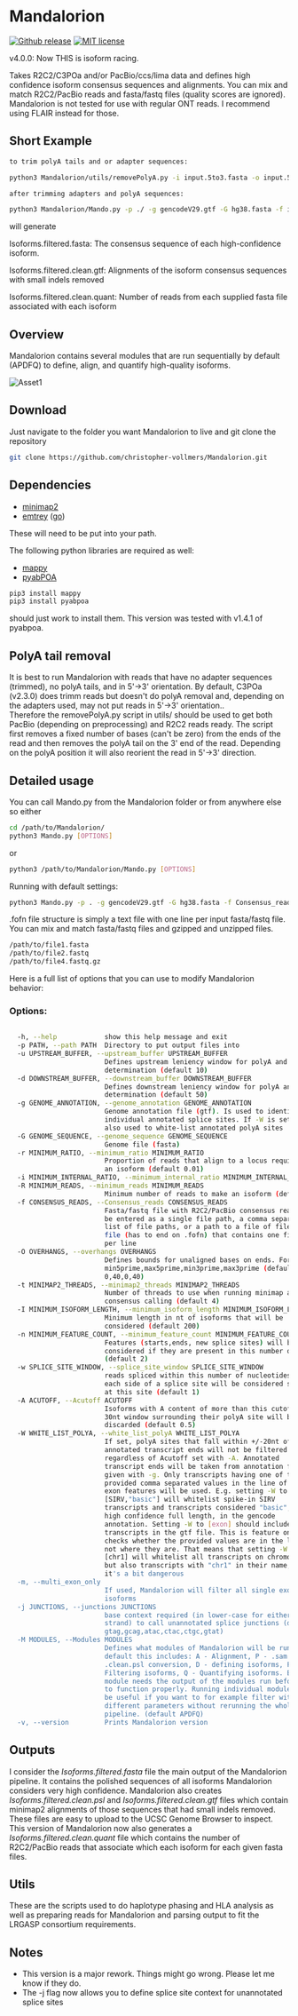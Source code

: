 # Mandalorion #
[![Github release](https://img.shields.io/github/tag/christopher-vollmers/Mandalorion-1.svg?label=Version)](https://github.com/christopher-vollmers/Mandalorion-1/tags)
[![MIT license](https://img.shields.io/badge/License-MIT-blue.svg)](http://perso.crans.org/besson/LICENSE.html)


v4.0.0: Now THIS is isoform racing.

Takes R2C2/C3POa and/or PacBio/ccs/lima data and defines high confidence isoform consensus sequences and alignments.
You can mix and match R2C2/PacBio reads and fasta/fastq files (quality scores are ignored).
Mandalorion is not tested for use with regular ONT reads. I recommend using FLAIR instead for those.

## Short Example 

```bash
to trim polyA tails and or adapter sequences:

python3 Mandalorion/utils/removePolyA.py -i input.5to3.fasta -o input.5to3.noPolyA.fasta -t 5,5

after trimming adapters and polyA sequences:

python3 Mandalorion/Mando.py -p ./ -g gencodeV29.gtf -G hg38.fasta -f input.5to3.noPolyA.fasta
```

will generate 

Isoforms.filtered.fasta: The consensus sequence of each high-confidence isoform.

Isoforms.filtered.clean.gtf: Alignments of the isoform consensus sequences with small indels removed

Isoforms.filtered.clean.quant: Number of reads from each supplied fasta file associated with each isoform

## Overview ##

Mandalorion contains several modules that are run sequentially by default (APDFQ) to define, align, and quantify high-quality isoforms.

![Asset1](https://user-images.githubusercontent.com/28308271/168212350-30cdd210-1dbb-4aa4-ae44-7f9ce8cfdb2c.png)


## Download ##
Just navigate to the folder you want Mandalorion to live and git clone the repository

```bash
git clone https://github.com/christopher-vollmers/Mandalorion.git
```

## Dependencies ##

- [minimap2](https://github.com/lh3/minimap2)
- [emtrey](https://github.com/rvolden/emtrey) ([go](https://golang.org/dl/))

These will need to be put into your path.

The following python libraries are required as well:

- [mappy](https://pypi.org/project/mappy/)
- [pyabPOA](https://pypi.org/project/pyabpoa/)

```bash
pip3 install mappy
pip3 install pyabpoa
```
should just work to install them. This version was tested with v1.4.1 of pyabpoa.


## PolyA tail removal ##

It is best to run Mandalorion with reads that have no adapter sequences (trimmed), no polyA tails, and in 5'->3' orientation. By default, C3POa (v2.3.0) does trimm reads but doesn't do polyA removal and, depending on the adapters used, may not put reads in 5'->3' orientation..   
Therefore the removePolyA.py script in utils/ should be used to get both PacBio (depending on preprocessing) and R2C2 reads ready.
The script first removes a fixed number of bases (can't be zero) from the ends of the read and then removes the polyA tail on the 3' end of the read. Depending on the polyA position it will also reorient the read in 5'->3' direction.


## Detailed usage ##
You can call Mando.py from the Mandalorion folder or from anywhere else so either

```bash
cd /path/to/Mandalorion/
python3 Mando.py [OPTIONS]
```
or

```bash
python3 /path/to/Mandalorion/Mando.py [OPTIONS]
```

Running with default settings:
```bash
python3 Mando.py -p . -g gencodeV29.gtf -G hg38.fasta -f Consensus_reads.fofn
```

.fofn file structure is simply a text file with one line per input fasta/fastq file.
You can mix and match fasta/fastq files and gzipped and unzipped files.

```bash
/path/to/file1.fasta
/path/to/file2.fastq
/path/to/file4.fastq.gz
```

Here is a full list of options that you can use to modify Mandalorion behavior:

### Options: ###

```bash

  -h, --help            show this help message and exit
  -p PATH, --path PATH  Directory to put output files into
  -u UPSTREAM_BUFFER, --upstream_buffer UPSTREAM_BUFFER
                        Defines upstream leniency window for polyA and TSS
                        determination (default 10)
  -d DOWNSTREAM_BUFFER, --downstream_buffer DOWNSTREAM_BUFFER
                        Defines downstream leniency window for polyA and TSS
                        determination (default 50)
  -g GENOME_ANNOTATION, --genome_annotation GENOME_ANNOTATION
                        Genome annotation file (gtf). Is used to identify
                        individual annotated splice sites. If -W is set it is
                        also used to white-list annotated polyA sites
  -G GENOME_SEQUENCE, --genome_sequence GENOME_SEQUENCE
                        Genome file (fasta)
  -r MINIMUM_RATIO, --minimum_ratio MINIMUM_RATIO
                        Proportion of reads that align to a locus required for
                        an isoform (default 0.01)
  -i MINIMUM_INTERNAL_RATIO, --minimum_internal_ratio MINIMUM_INTERNAL_RATIO
  -R MINIMUM_READS, --minimum_reads MINIMUM_READS
                        Minimum number of reads to make an isoform (default 3)
  -f CONSENSUS_READS, --Consensus_reads CONSENSUS_READS
                        Fasta/fastq file with R2C2/PacBio consensus reads, can
                        be entered as a single file path, a comma separated
                        list of file paths, or a path to a file of filenames
                        file (has to end on .fofn) that contains one file path
                        per line
  -O OVERHANGS, --overhangs OVERHANGS
                        Defines bounds for unaligned bases on ends. Format:
                        min5prime,max5prime,min3prime,max3prime (default
                        0,40,0,40)
  -t MINIMAP2_THREADS, --minimap2_threads MINIMAP2_THREADS
                        Number of threads to use when running minimap and
                        consensus calling (default 4)
  -I MINIMUM_ISOFORM_LENGTH, --minimum_isoform_length MINIMUM_ISOFORM_LENGTH
                        Minimum length in nt of isoforms that will be
                        considered (default 200)
  -n MINIMUM_FEATURE_COUNT, --minimum_feature_count MINIMUM_FEATURE_COUNT
                        Features (starts,ends, new splice sites) will be
                        considered if they are present in this number of reads
                        (default 2)
  -w SPLICE_SITE_WINDOW, --splice_site_window SPLICE_SITE_WINDOW
                        reads spliced within this number of nucleotides on
                        each side of a splice site will be considered spliced
                        at this site (default 1)
  -A ACUTOFF, --Acutoff ACUTOFF
                        Isoforms with A content of more than this cutoff in a
                        30nt window surrounding their polyA site will be
                        discarded (default 0.5)
  -W WHITE_LIST_POLYA, --white_list_polyA WHITE_LIST_POLYA
                        If set, polyA sites that fall within +/-20nt of
                        annotated transcript ends will not be filtered
                        regardless of Acutoff set with -A. Annotated
                        transcript ends will be taken from annotation file
                        given with -g. Only transcripts having one of the
                        provided comma separated values in the line of their
                        exon features will be used. E.g. setting -W to
                        [SIRV,"basic"] will whitelist spike-in SIRV
                        transcripts and transcripts considered "basic", i.e.
                        high confidence full length, in the gencode
                        annotation. Setting -W to [exon] should include all
                        transcripts in the gtf file. This is feature only
                        checks whether the provided values are in the line,
                        not where they are. That means that setting -W to
                        [chr1] will whitelist all transcripts on chromosome 1
                        but also transcripts with "chr1" in their name, so
                        it's a bit dangerous
  -m, --multi_exon_only
                        If used, Mandalorion will filter all single exon
                        isoforms
  -j JUNCTIONS, --junctions JUNCTIONS
                        base context required (in lower-case for either
                        strand) to call unannotated splice junctions (default
                        gtag,gcag,atac,ctac,ctgc,gtat)
  -M MODULES, --Modules MODULES
                        Defines what modules of Mandalorion will be run. By
                        default this includes: A - Alignment, P - .sam to
                        .clean.psl conversion, D - defining isoforms, F -
                        Filtering isoforms, Q - Quantifying isoforms. Each
                        module needs the output of the modules run before it
                        to function properly. Running individual modules can
                        be useful if you want to for example filter with
                        different parameters without rerunning the whole
                        pipeline. (default APDFQ)
  -v, --version         Prints Mandalorion version

```

## Outputs ##

I consider the *Isoforms.filtered.fasta* file the main output of the Mandalorion pipeline. It contains the polished sequences of all isoforms Mandalorion considers very high confidence. Mandalorion also creates *Isoforms.filtered.clean.psl* and *Isoforms.filtered.clean.gtf* files which contain minimap2 alignments of those sequences that had small indels removed. These files are easy to upload to the UCSC Genome Browser to inspect. This version of Mandalorion now also generates a *Isoforms.filtered.clean.quant* file which contains the number of R2C2/PacBio reads that associate which each isoform for each given fasta files.

## Utils ##

These are the scripts used to do haplotype phasing and HLA analysis as well as preparing reads for Mandalorion and parsing output to fit the LRGASP consortium requirements.

## Notes ##

- This version is a major rework. Things might go wrong. Please let me know if they do. 
- The -j flag now allows you to define splice site context for unannotated splice sites
